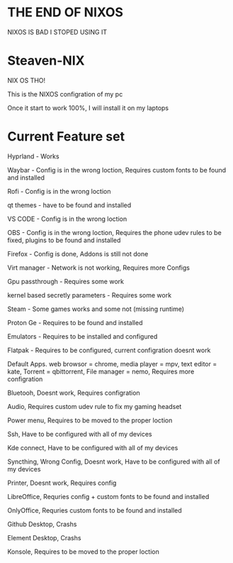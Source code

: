 # THE END OF NIXOS

NIXOS IS BAD I STOPED USING IT



# Steaven-NIX
 NIX OS THO!

This is the NIXOS configration of my pc

Once it start to work 100%, I will install it on my laptops


# Current Feature set

Hyprland - Works

Waybar - Config is in the wrong loction, Requires custom fonts to be found and installed

Rofi - Config is in the wrong loction

qt themes - have to be found and installed

VS CODE - Config is in the wrong loction

OBS - Config is in the wrong loction, Requires the phone udev rules to be fixed, plugins to be found and installed

Firefox - Config is done, Addons is still not done

Virt manager - Network is not working, Requires more Configs

Gpu passthrough - Requires some work

kernel based secretly parameters - Requires some work

Steam - Some games works and some not (missing runtime)

Proton Ge - Requires to be found and installed

Emulators - Requires to be installed and configured

Flatpak - Requires to be configured, current configration doesnt work

Default Apps. web browsor = chrome, media player = mpv, text editor = kate, Torrent = qbittorrent, File manager = nemo, Requires more configration

Bluetooh, Doesnt work, Requires configration

Audio, Requires custom udev rule to fix my gaming headset

Power menu, Requires to be moved to the proper loction

Ssh, Have to be configured with all of my devices

Kde connect, Have to be configured with all of my devices

Syncthing, Wrong Config, Doesnt work, Have to be configured with all of my devices

Printer, Doesnt work, Requires config

LibreOffice, Requries config + custom fonts to be found and installed

OnlyOffice, Requries custom fonts to be found and installed

Github Desktop, Crashs

Element Desktop, Crashs

Konsole, Requires to be moved to the proper loction

